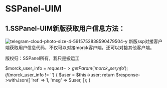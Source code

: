 # SSPanel-UIM

## 1.SSPanel-UIM新版获取用户信息方法：
  ![telegram-cloud-photo-size-4-5915752838590479504-y](https://user-images.githubusercontent.com/122682995/212477583-ac619081-8062-48bd-845f-bf242e775d61.jpg)
新版ssp对接客户端获取用户信息代码，不仅可以对接morck客户端，还可以对接其他客户端。

版权归：SSPanel所有，我只是搬运工

$morck_user_info = $request->getParam('morck_user_info');
        if ($morck_user_info != '') {
            $user = $this->user;
            return $response->withJson([
                'ret' => 1,
                'msg' => $user,
            ]);
        }
